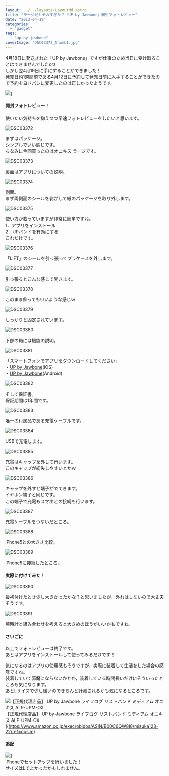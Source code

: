 ```yaml
---
layout: ../../layouts/LayoutMd.astro
title: "ラージだとデカすぎた？「UP by Jawbone」開封フォトレビュー"
date: "2013-04-19"
categories: 
  - "gadget"
tags: 
  - "up-by-jawbone"
coverImage: "DSC03372_thumb1.jpg"
---
```


4月18日に発送された「UP by Jawbone」ですが仕事のため当日に受け取ることはできませんでしたorz  
しかし翌4月19日に手にすることができました！  
発売日約1週間前である4月12日に予約して発売日前に入手することができたので予約をヨドバシに変更したのは正しかったようです。

![](http://capture.heartrails.com/150x130/shadow?//mizuka123.net/3341/)]

#### 開封フォトレビュー！

使いたい気持ちを抑えつつ早速フォトレビューをしたいと思います。

![DSC03372](/archive/images/DSC03372_thumb.jpg "DSC03372")
  
まずはパッケージ。  
シンプルでいい感じです。  
ちなみに今回買ったのはオニキス ラージです。

![DSC03373](/archive/images/DSC03373_thumb.jpg "DSC03373")
  
裏面はアプリについての説明。

![DSC03374](/archive/images/DSC03374_thumb.jpg "DSC03374")
  
側面。  
まず両側面のシールを剥がして紙のパッケージを取り外します。

![DSC03375](/archive/images/DSC03375_thumb.jpg "DSC03375")
  
使い方が載っていますが非常に簡単ですね。  
1．アプリをインストール  
2．UPバンドを有効にする  
これだけです。

![DSC03376](/archive/images/DSC03376_thumb.jpg "DSC03376")
  
「LIFT」のシールを引っ張ってプラケースを外します。

![DSC03377](/archive/images/DSC03377_thumb.jpg "DSC03377")
  
引っ張るとこんな感じで開きます。

![DSC03378](/archive/images/DSC03378_thumb.jpg "DSC03378")
  
このまま飾ってもいいような感じｗ

![DSC03379](/archive/images/DSC03379_thumb.jpg "DSC03379")
  
しっかりと固定されています。

![DSC03380](/archive/images/DSC03380_thumb.jpg "DSC03380")
  
下部の箱には機能の説明。

![DSC03381](/archive/images/DSC03381_thumb.jpg "DSC03381")
  
「スマートフォンでアプリをダウンロードしてください」  
・[UP by Jawbone](https://itunes.apple.com/us/app/up-by-jawbone/id461125277?mt=8)(iOS)  
・[UP by Jawbone](https://play.google.com/store/apps/details?id=com.jawbone.up&hl=ja)(Android)

![DSC03382](/archive/images/DSC03382_thumb.jpg "DSC03382")
  
そして保証書。  
保証期間は1年間です。

![DSC03383](/archive/images/DSC03383_thumb.jpg "DSC03383")
  
唯一の付属品である充電ケーブルです。

![DSC03384](/archive/images/DSC03384_thumb.jpg "DSC03384")
  
USBで充電します。

![DSC03385](/archive/images/DSC03385_thumb.jpg "DSC03385")
  
充電はキャップを外して行います。  
このキャップが紛失しやすいとかｗ

![DSC03386](/archive/images/DSC03386_thumb.jpg "DSC03386")
  
キャップを外すと端子がでてきます。  
イヤホン端子と同じです。  
この端子で充電もスマホとの接続も行います。

![DSC03387](/archive/images/DSC03387_thumb.jpg "DSC03387")
  
充電ケーブルをつないだところ。

![DSC03388](/archive/images/DSC03388_thumb.jpg "DSC03388")
  
iPhone5との大きさ比較。

![DSC03389](/archive/images/DSC03389_thumb.jpg "DSC03389")
  
iPhone5に接続したところ。

#### 実際に付けてみた！

![DSC03390](/archive/images/DSC03390_thumb.jpg "DSC03390")
  
最初付けたとき少し大きかったかな？と思いましたが，外れはしないので大丈夫そうです。

![DSC03391](/archive/images/DSC03391_thumb.jpg "DSC03391")
  
腕時計と組み合わせを考えると大きめのほうがいいかもですね。

#### さいごに

以上でフォトレビューは終了です。  
あとはアプリをインストールして使ってみるだけです！

気になるのはアプリの使用感もそうですが，実際に装着して生活をした場合の感覚ですね。  
装着していて邪魔にならないかとか，装着している時間長いだけにそういったところも気になります。  
あとLサイズで少し緩いのできちんと計測されるかも気になるところです。

![【正規代理店品】 UP by Jawbone ライフログ リストバンド ミディアム オニキス ALP-UPM-OX](/archive/images/41nslP9cGeL._SL160_.jpg)  
【正規代理店品】 UP by Jawbone ライフログ リストバンド ミディアム オニキス ALP-UPM-OX  
](https://www.amazon.co.jp/exec/obidos/ASIN/B00C6QW8I8/mizuka123-22/ref=nosim)

#### 追記

![](http://capture.heartrails.com/150x130/shadow?//mizuka123.net/3433/)]  
iPhoneでセットアップを行いました！  
サイズはLでよかったかもしれません。

